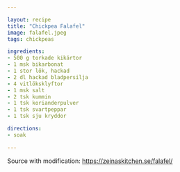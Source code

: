 ```yaml
---

layout: recipe
title: "Chickpea Falafel"
image: falafel.jpeg
tags: chickpeas

ingredients:
- 500 g torkade kikärtor
- 1 msk bikarbonat
- 1 stor lök, hackad
- 2 dl hackad bladpersilja
- 4 vitlöksklyftor
- 1 msk salt
- 2 tsk kummin
- 1 tsk korianderpulver
- 1 tsk svartpeppar
- 1 tsk sju kryddor

directions:
- soak

---
```


Source with modification: https://zeinaskitchen.se/falafel/

